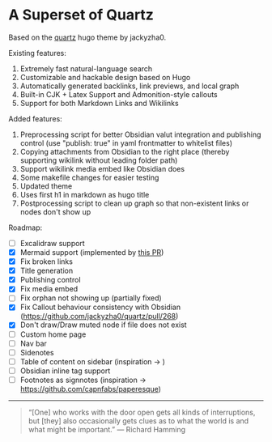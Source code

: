 # A Superset of Quartz

Based on the [quartz](https://github.com/jackyzha0/quartz) hugo theme by jackyzha0. 

Existing features:

1. Extremely fast natural-language search
2. Customizable and hackable design based on Hugo
3. Automatically generated backlinks, link previews, and local graph
4. Built-in CJK + Latex Support and Admonition-style callouts
5. Support for both Markdown Links and Wikilinks

Added features:

1. Preprocessing script for better Obsidian valut integration and publishing control (use "publish: true" in yaml frontmatter to whitelist files)
2. Copying attachments from Obsidian to the right place (thereby supporting wikilink without leading folder path)
4. Support wikilink media embed like Obsidian does
5. Some makefile changes for easier testing
6. Updated theme
7. Uses first h1 in markdown as hugo title
8. Postprocessing script to clean up graph so that non-existent links or nodes don't show up

Roadmap:

- [ ] Excalidraw support
- [x] Mermaid support (implemented by [this PR](https://github.com/jackyzha0/quartz/pull/244))
- [x] Fix broken links
- [x] Title generation
- [x] Publishing control
- [x] Fix media embed
- [ ] Fix orphan not showing up (partially fixed)
- [x] Fix Callout behaviour consistency with Obsidian (https://github.com/jackyzha0/quartz/pull/268)
- [x] Don't draw/Draw muted node if file does not exist
- [ ] Custom home page
- [ ] Nav bar
- [ ] Sidenotes
- [ ] Table of content on sidebar (inspiration -> )
- [ ] Obsidian inline tag support
- [ ] Footnotes as signnotes (inspiration -> https://github.com/capnfabs/paperesque)

---

> “[One] who works with the door open gets all kinds of interruptions, but [they] also occasionally gets clues as to what the world is and what might be important.” — Richard Hamming